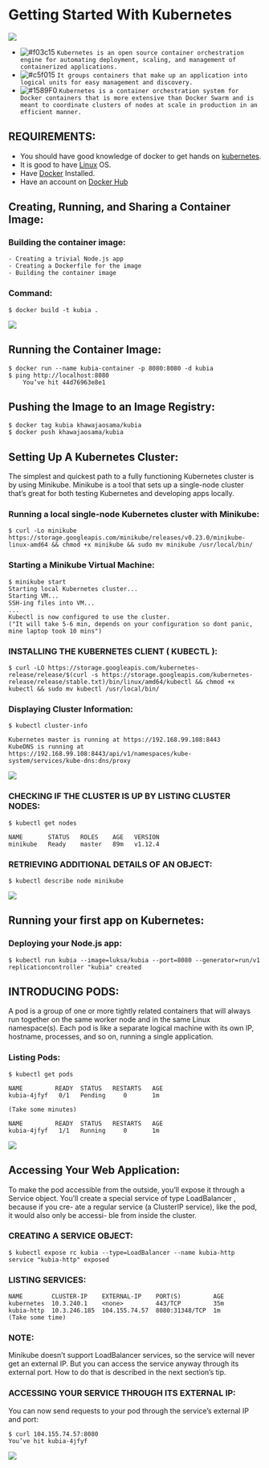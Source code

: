 # Getting Started With Kubernetes

![](pictures/kubernetes_logo.png)



- ![#f03c15](https://placehold.it/15/f03c15/000000?text=+) `Kubernetes is an open source container orchestration engine for automating deployment, scaling, and management of containerized applications.`
- ![#c5f015](https://placehold.it/15/c5f015/000000?text=+) `It groups containers that make up an application into logical units for easy management and discovery.`
- ![#1589F0](https://placehold.it/15/1589F0/000000?text=+) `Kubernetes is a container orchestration system for Docker containers that is more extensive than Docker Swarm and is meant to coordinate clusters of nodes at scale in production in an efficient manner.`

## REQUIREMENTS:


- You should have good knowledge of docker to get hands on [kubernetes](https://kubernetes.io/).
- It is good to have [Linux](https://www.linux.org/) OS.
- Have [Docker](http://docs.docker.com/engine/installation/) Installed.
- Have an account on [Docker Hub](https://hub.docker.com)

    
## Creating, Running, and Sharing a Container Image:

### Building the container image:

```
- Creating a trivial Node.js app
- Creating a Dockerfile for the image
- Building the container image
```
### Command:

```
$ docker build -t kubia .
```
![](pictures/docker_1.png)

## Running the Container Image:
```
$ docker run --name kubia-container -p 8080:8080 -d kubia
$ ping http://localhost:8080
    You’ve hit 44d76963e8e1
```
## Pushing the Image to an Image Registry:

```
$ docker tag kubia khawajaosama/kubia
$ docker push khawajaosama/kubia
```
## Setting Up A Kubernetes Cluster:

The simplest and quickest path to a fully functioning Kubernetes cluster is by using
Minikube. Minikube is a tool that sets up a single-node cluster that’s great for both
testing Kubernetes and developing apps locally.

### Running a local single-node Kubernetes cluster with Minikube:
```
$ curl -Lo minikube https://storage.googleapis.com/minikube/releases/v0.23.0/minikube-linux-amd64 && chmod +x minikube && sudo mv minikube /usr/local/bin/
```
### Starting a Minikube Virtual Machine:

```
$ minikube start
Starting local Kubernetes cluster...
Starting VM...
SSH-ing files into VM...
...
Kubectl is now configured to use the cluster.
("It will take 5-6 min, depends on your configuration so dont panic, mine laptop took 10 mins")
```
### INSTALLING THE KUBERNETES CLIENT ( KUBECTL ):
```
$ curl -LO https://storage.googleapis.com/kubernetes-release/release/$(curl -s https://storage.googleapis.com/kubernetes-release/release/stable.txt)/bin/linux/amd64/kubectl && chmod +x kubectl && sudo mv kubectl /usr/local/bin/
```

### Displaying Cluster Information:
```
$ kubectl cluster-info

Kubernetes master is running at https://192.168.99.108:8443
KubeDNS is running at https://192.168.99.108:8443/api/v1/namespaces/kube-system/services/kube-dns:dns/proxy
```
![](pictures/kubernetes_1.png)

### CHECKING IF THE CLUSTER IS UP BY LISTING CLUSTER NODES:

```
$ kubectl get nodes

NAME       STATUS   ROLES    AGE   VERSION
minikube   Ready    master   89m   v1.12.4
```

### RETRIEVING ADDITIONAL DETAILS OF AN OBJECT:
```
$ kubectl describe node minikube
```

![](pictures/kubernetes_2.png)

## Running your first app on Kubernetes:

### Deploying your Node.js app:
```
$ kubectl run kubia --image=luksa/kubia --port=8080 --generator=run/v1
replicationcontroller "kubia" created
```
## INTRODUCING PODS:
A pod is a group of one or more tightly related containers that will always run
together on the same worker node and in the same Linux namespace(s). Each pod
is like a separate logical machine with its own IP, hostname, processes, and so on,
running a single application.

### Listing Pods:
```
$ kubectl get pods

NAME         READY  STATUS   RESTARTS   AGE
kubia-4jfyf   0/1   Pending     0       1m

(Take some minutes)

NAME         READY  STATUS   RESTARTS   AGE
kubia-4jfyf   1/1   Running     0       1m
```
![](pictures/kubernetes_3.png)

## Accessing Your Web Application:
To make the pod accessible from the outside, you’ll expose it through a
Service object. You’ll create a special service of type LoadBalancer , because if you cre-
ate a regular service (a ClusterIP service), like the pod, it would also only be accessi-
ble from inside the cluster.

### CREATING A SERVICE OBJECT:
```
$ kubectl expose rc kubia --type=LoadBalancer --name kubia-http
service "kubia-http" exposed
```
### LISTING SERVICES:
```
NAME        CLUSTER-IP    EXTERNAL-IP    PORT(S)         AGE
kubernetes  10.3.240.1    <none>         443/TCP         35m
kubia-http  10.3.246.185  104.155.74.57  8080:31348/TCP  1m
(Take some time)
```
### NOTE:
Minikube doesn’t support LoadBalancer services, so the service will
never get an external IP. But you can access the service anyway through its
external port. How to do that is described in the next section’s tip.

### ACCESSING YOUR SERVICE THROUGH ITS EXTERNAL IP:
You can now send requests to your pod through the service’s external IP and port:
```
$ curl 104.155.74.57:8080
You’ve hit kubia-4jfyf
```
![](pictures/services.png)